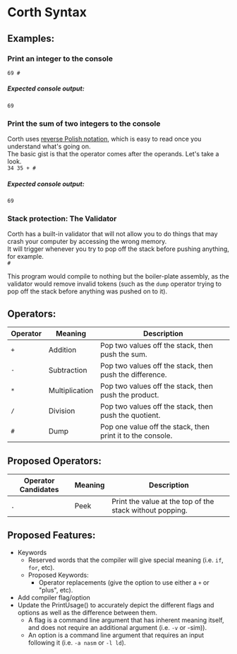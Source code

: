 # Corth Syntax

## Examples:

### Print an integer to the console
`69 #`

##### Expected console output:
`69`

### Print the sum of two integers to the console
Corth uses [reverse Polish notation](https://en.wikipedia.org/wiki/Reverse_Polish_notation), which is easy to read once you understand what's going on. \
The basic gist is that the operator comes after the operands. Let's take a look. \
`34 35 + #`

##### Expected console output:
`69`

### Stack protection: The Validator
Corth has a built-in validator that will not allow you to do things that may crash your computer by accessing the wrong memory. \
It will trigger whenever you try to pop off the stack before pushing anything, for example. \
`#`

This program would compile to nothing but the boiler-plate assembly, as the validator would remove invalid tokens (such as the `dump` operator trying to pop off the stack before anything was pushed on to it).

## Operators:
|Operator|Meaning|Description|
|---|---|---|
|`+`|Addition|Pop two values off the stack, then push the sum.|
|`-`|Subtraction|Pop two values off the stack, then push the difference.|
|`*`|Multiplication|Pop two values off the stack, then push the product.|
|`/`|Division|Pop two values off the stack, then push the quotient.|
|`#`|Dump|Pop one value off the stack, then print it to the console.|

## Proposed Operators:
|Operator Candidates|Meaning|Description|
|---|---|---|
|`.`|Peek|Print the value at the top of the stack without popping.|

## Proposed Features:
- Keywords
  - Reserved words that the compiler will give special meaning (i.e. `if`, `for`, etc).
  - Proposed Keywords:
    - Operator replacements (give the option to use either a `+` or "plus", etc).
- Add compiler flag/option
- Update the PrintUsage() to accurately depict the different flags and options as well as the difference between them.
  - A flag is a command line argument that has inherent meaning itself, and does not require an additional argument (i.e. `-v` or -sim)).
  - An option is a command line argument that requires an input following it (i.e. `-a nasm` or `-l ld`).